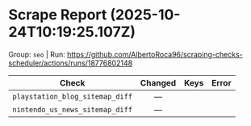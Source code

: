 # Scrape Report (2025-10-24T10:19:25.107Z)

Group: `seo`  |  Run: https://github.com/AlbertoRoca96/scraping-checks-scheduler/actions/runs/18776802148

| Check | Changed | Keys | Error |
|---|:---:|:--|:--|
| `playstation_blog_sitemap_diff` | — |  |  |
| `nintendo_us_news_sitemap_diff` | — |  |  |
